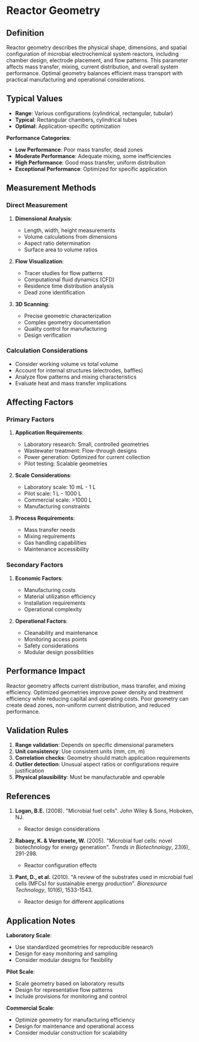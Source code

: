 <!--
Parameter ID: reactor_geometry
Category: physical
Generated: 2025-01-16T12:35:00.000Z
-->

# Reactor Geometry

## Definition

Reactor geometry describes the physical shape, dimensions, and spatial
configuration of microbial electrochemical system reactors, including chamber
design, electrode placement, and flow patterns. This parameter affects mass
transfer, mixing, current distribution, and overall system performance. Optimal
geometry balances efficient mass transport with practical manufacturing and
operational considerations.

## Typical Values

- **Range**: Various configurations (cylindrical, rectangular, tubular)
- **Typical**: Rectangular chambers, cylindrical tubes
- **Optimal**: Application-specific optimization

**Performance Categories**:

- **Low Performance**: Poor mass transfer, dead zones
- **Moderate Performance**: Adequate mixing, some inefficiencies
- **High Performance**: Good mass transfer, uniform distribution
- **Exceptional Performance**: Optimized for specific application

## Measurement Methods

### Direct Measurement

1. **Dimensional Analysis**:
   - Length, width, height measurements
   - Volume calculations from dimensions
   - Aspect ratio determination
   - Surface area to volume ratios

2. **Flow Visualization**:
   - Tracer studies for flow patterns
   - Computational fluid dynamics (CFD)
   - Residence time distribution analysis
   - Dead zone identification

3. **3D Scanning**:
   - Precise geometric characterization
   - Complex geometry documentation
   - Quality control for manufacturing
   - Design verification

### Calculation Considerations

- Consider working volume vs total volume
- Account for internal structures (electrodes, baffles)
- Analyze flow patterns and mixing characteristics
- Evaluate heat and mass transfer implications

## Affecting Factors

### Primary Factors

1. **Application Requirements**:
   - Laboratory research: Small, controlled geometries
   - Wastewater treatment: Flow-through designs
   - Power generation: Optimized for current collection
   - Pilot testing: Scalable geometries

2. **Scale Considerations**:
   - Laboratory scale: 10 mL - 1 L
   - Pilot scale: 1 L - 1000 L
   - Commercial scale: >1000 L
   - Manufacturing constraints

3. **Process Requirements**:
   - Mass transfer needs
   - Mixing requirements
   - Gas handling capabilities
   - Maintenance accessibility

### Secondary Factors

1. **Economic Factors**:
   - Manufacturing costs
   - Material utilization efficiency
   - Installation requirements
   - Operational complexity

2. **Operational Factors**:
   - Cleanability and maintenance
   - Monitoring access points
   - Safety considerations
   - Modular design possibilities

## Performance Impact

Reactor geometry affects current distribution, mass transfer, and mixing
efficiency. Optimized geometries improve power density and treatment efficiency
while reducing capital and operating costs. Poor geometry can create dead zones,
non-uniform current distribution, and reduced performance.

## Validation Rules

1. **Range validation**: Depends on specific dimensional parameters
2. **Unit consistency**: Use consistent units (mm, cm, m)
3. **Correlation checks**: Geometry should match application requirements
4. **Outlier detection**: Unusual aspect ratios or configurations require
   justification
5. **Physical plausibility**: Must be manufacturable and operable

## References

1. **Logan, B.E.** (2008). "Microbial fuel cells". John Wiley & Sons, Hoboken,
   NJ.
   - Reactor design considerations

2. **Rabaey, K. & Verstraete, W.** (2005). "Microbial fuel cells: novel
   biotechnology for energy generation". _Trends in Biotechnology_, 23(6),
   291-298.
   - Reactor configuration effects

3. **Pant, D., et al.** (2010). "A review of the substrates used in microbial
   fuel cells (MFCs) for sustainable energy production". _Bioresource
   Technology_, 101(6), 1533-1543.
   - Reactor design for different applications

## Application Notes

**Laboratory Scale**:

- Use standardized geometries for reproducible research
- Design for easy monitoring and sampling
- Consider modular designs for flexibility

**Pilot Scale**:

- Scale geometry based on laboratory results
- Design for representative flow patterns
- Include provisions for monitoring and control

**Commercial Scale**:

- Optimize geometry for manufacturing efficiency
- Design for maintenance and operational access
- Consider modular construction for scalability
